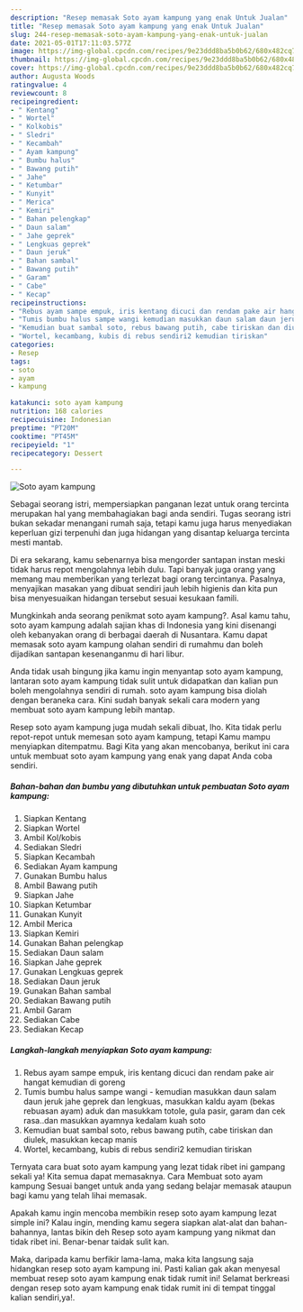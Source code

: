 ```yaml
---
description: "Resep memasak Soto ayam kampung yang enak Untuk Jualan"
title: "Resep memasak Soto ayam kampung yang enak Untuk Jualan"
slug: 244-resep-memasak-soto-ayam-kampung-yang-enak-untuk-jualan
date: 2021-05-01T17:11:03.577Z
image: https://img-global.cpcdn.com/recipes/9e23ddd8ba5b0b62/680x482cq70/soto-ayam-kampung-foto-resep-utama.jpg
thumbnail: https://img-global.cpcdn.com/recipes/9e23ddd8ba5b0b62/680x482cq70/soto-ayam-kampung-foto-resep-utama.jpg
cover: https://img-global.cpcdn.com/recipes/9e23ddd8ba5b0b62/680x482cq70/soto-ayam-kampung-foto-resep-utama.jpg
author: Augusta Woods
ratingvalue: 4
reviewcount: 8
recipeingredient:
- " Kentang"
- " Wortel"
- " Kolkobis"
- " Sledri"
- " Kecambah"
- " Ayam kampung"
- " Bumbu halus"
- " Bawang putih"
- " Jahe"
- " Ketumbar"
- " Kunyit"
- " Merica"
- " Kemiri"
- " Bahan pelengkap"
- " Daun salam"
- " Jahe geprek"
- " Lengkuas geprek"
- " Daun jeruk"
- " Bahan sambal"
- " Bawang putih"
- " Garam"
- " Cabe"
- " Kecap"
recipeinstructions:
- "Rebus ayam sampe empuk, iris kentang dicuci dan rendam pake air hangat kemudian di goreng"
- "Tumis bumbu halus sampe wangi kemudian masukkan daun salam daun jeruk jahe geprek dan lengkuas, masukkan kaldu ayam (bekas rebuasan ayam) aduk dan masukkam totole, gula pasir, garam dan cek rasa..dan masukkan ayamnya kedalam kuah soto"
- "Kemudian buat sambal soto, rebus bawang putih, cabe tiriskan dan diulek, masukkan kecap manis"
- "Wortel, kecambang, kubis di rebus sendiri2 kemudian tiriskan"
categories:
- Resep
tags:
- soto
- ayam
- kampung

katakunci: soto ayam kampung 
nutrition: 168 calories
recipecuisine: Indonesian
preptime: "PT20M"
cooktime: "PT45M"
recipeyield: "1"
recipecategory: Dessert

---
```



![Soto ayam kampung](https://img-global.cpcdn.com/recipes/9e23ddd8ba5b0b62/680x482cq70/soto-ayam-kampung-foto-resep-utama.jpg)

Sebagai seorang istri, mempersiapkan panganan lezat untuk orang tercinta merupakan hal yang membahagiakan bagi anda sendiri. Tugas seorang istri bukan sekadar menangani rumah saja, tetapi kamu juga harus menyediakan keperluan gizi terpenuhi dan juga hidangan yang disantap keluarga tercinta mesti mantab.

Di era  sekarang, kamu sebenarnya bisa mengorder santapan instan meski tidak harus repot mengolahnya lebih dulu. Tapi banyak juga orang yang memang mau memberikan yang terlezat bagi orang tercintanya. Pasalnya, menyajikan masakan yang dibuat sendiri jauh lebih higienis dan kita pun bisa menyesuaikan hidangan tersebut sesuai kesukaan famili. 



Mungkinkah anda seorang penikmat soto ayam kampung?. Asal kamu tahu, soto ayam kampung adalah sajian khas di Indonesia yang kini disenangi oleh kebanyakan orang di berbagai daerah di Nusantara. Kamu dapat memasak soto ayam kampung olahan sendiri di rumahmu dan boleh dijadikan santapan kesenanganmu di hari libur.

Anda tidak usah bingung jika kamu ingin menyantap soto ayam kampung, lantaran soto ayam kampung tidak sulit untuk didapatkan dan kalian pun boleh mengolahnya sendiri di rumah. soto ayam kampung bisa diolah dengan beraneka cara. Kini sudah banyak sekali cara modern yang membuat soto ayam kampung lebih mantap.

Resep soto ayam kampung juga mudah sekali dibuat, lho. Kita tidak perlu repot-repot untuk memesan soto ayam kampung, tetapi Kamu mampu menyiapkan ditempatmu. Bagi Kita yang akan mencobanya, berikut ini cara untuk membuat soto ayam kampung yang enak yang dapat Anda coba sendiri.

<!--inarticleads1-->

##### Bahan-bahan dan bumbu yang dibutuhkan untuk pembuatan Soto ayam kampung:

1. Siapkan  Kentang
1. Siapkan  Wortel
1. Ambil  Kol/kobis
1. Sediakan  Sledri
1. Siapkan  Kecambah
1. Sediakan  Ayam kampung
1. Gunakan  Bumbu halus
1. Ambil  Bawang putih
1. Siapkan  Jahe
1. Siapkan  Ketumbar
1. Gunakan  Kunyit
1. Ambil  Merica
1. Siapkan  Kemiri
1. Gunakan  Bahan pelengkap
1. Sediakan  Daun salam
1. Siapkan  Jahe geprek
1. Gunakan  Lengkuas geprek
1. Sediakan  Daun jeruk
1. Gunakan  Bahan sambal
1. Sediakan  Bawang putih
1. Ambil  Garam
1. Sediakan  Cabe
1. Sediakan  Kecap




<!--inarticleads2-->

##### Langkah-langkah menyiapkan Soto ayam kampung:

1. Rebus ayam sampe empuk, iris kentang dicuci dan rendam pake air hangat kemudian di goreng
1. Tumis bumbu halus sampe wangi - kemudian masukkan daun salam daun jeruk jahe geprek dan lengkuas, masukkan kaldu ayam (bekas rebuasan ayam) aduk dan masukkam totole, gula pasir, garam dan cek rasa..dan masukkan ayamnya kedalam kuah soto
1. Kemudian buat sambal soto, rebus bawang putih, cabe tiriskan dan diulek, masukkan kecap manis
1. Wortel, kecambang, kubis di rebus sendiri2 kemudian tiriskan




Ternyata cara buat soto ayam kampung yang lezat tidak ribet ini gampang sekali ya! Kita semua dapat memasaknya. Cara Membuat soto ayam kampung Sesuai banget untuk anda yang sedang belajar memasak ataupun bagi kamu yang telah lihai memasak.

Apakah kamu ingin mencoba membikin resep soto ayam kampung lezat simple ini? Kalau ingin, mending kamu segera siapkan alat-alat dan bahan-bahannya, lantas bikin deh Resep soto ayam kampung yang nikmat dan tidak ribet ini. Benar-benar taidak sulit kan. 

Maka, daripada kamu berfikir lama-lama, maka kita langsung saja hidangkan resep soto ayam kampung ini. Pasti kalian gak akan menyesal membuat resep soto ayam kampung enak tidak rumit ini! Selamat berkreasi dengan resep soto ayam kampung enak tidak rumit ini di tempat tinggal kalian sendiri,ya!.

